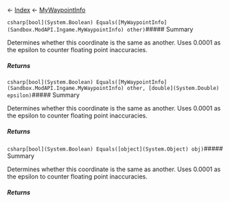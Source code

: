 ← [Index](Api-Index) ← [MyWaypointInfo](Sandbox.ModAPI.Ingame.MyWaypointInfo)

```csharp[bool](System.Boolean) Equals([MyWaypointInfo](Sandbox.ModAPI.Ingame.MyWaypointInfo) other)```##### Summary

Determines whether this coordinate is the same as another. Uses 0.0001 as the epsilon to counter floating point inaccuracies.

##### Returns



```csharp[bool](System.Boolean) Equals([MyWaypointInfo](Sandbox.ModAPI.Ingame.MyWaypointInfo) other, [double](System.Double) epsilon)```##### Summary

Determines whether this coordinate is the same as another. Uses 0.0001 as the epsilon to counter floating point inaccuracies.

##### Returns



```csharp[bool](System.Boolean) Equals([object](System.Object) obj)```##### Summary

Determines whether this coordinate is the same as another. Uses 0.0001 as the epsilon to counter floating point inaccuracies.

##### Returns



